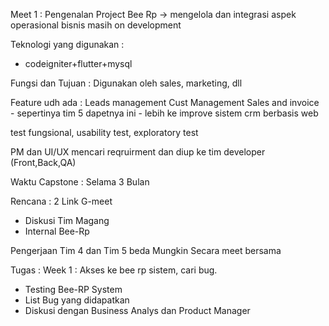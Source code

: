 Meet 1 :
Pengenalan Project Bee Rp -> mengelola dan integrasi aspek operasional bisnis
masih on development

Teknologi yang digunakan :
- codeigniter+flutter+mysql

Fungsi dan Tujuan :
Digunakan oleh sales, marketing, dll

Feature udh ada :
Leads management
Cust Management
Sales and invoice - sepertinya tim 5 dapetnya ini - lebih ke improve
sistem crm berbasis web

test fungsional, usability test, exploratory test

PM dan UI/UX  mencari reqruirment dan diup ke tim developer (Front,Back,QA)


Waktu Capstone : Selama 3 Bulan

Rencana :
2 Link G-meet
- Diskusi Tim Magang
- Internal Bee-Rp

Pengerjaan Tim 4 dan Tim 5 beda
Mungkin Secara meet bersama

Tugas :
Week 1 : Akses ke bee rp sistem, cari bug.
-  Testing Bee-RP System
-  List Bug yang didapatkan
-  Diskusi dengan Business Analys dan Product Manager
